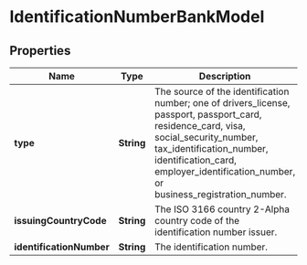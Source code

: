 

# IdentificationNumberBankModel


## Properties

| Name | Type | Description | Notes |
|------------ | ------------- | ------------- | -------------|
|**type** | **String** | The source of the identification number; one of drivers_license, passport, passport_card, residence_card, visa, social_security_number, tax_identification_number, identification_card, employer_identification_number, or business_registration_number. |  |
|**issuingCountryCode** | **String** | The ISO 3166 country 2-Alpha country code of the identification number issuer. |  |
|**identificationNumber** | **String** | The identification number. |  |




